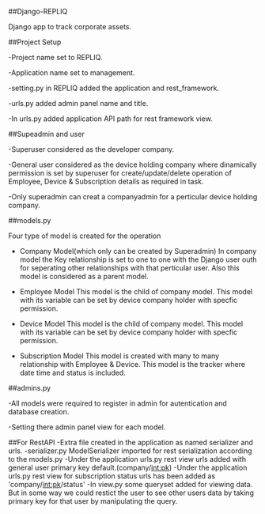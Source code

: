 ##Django-REPLIQ

Django app to track corporate assets.

##Project Setup

-Project name set to REPLIQ.

-Application name set to management.

-setting.py in REPLIQ added the application and rest_framework.

-urls.py added admin panel name and title.

-In urls.py added application API path for rest framework view.
  
##Supeadmin and user

  -Superuser considered as the developer company.
  
  -General user considered as the device holding company where dinamically permission is set by superuser 
   for create/update/delete operation of Employee, Device & Subscription details as required in task.
   
  -Only superadmin can creat a companyadmin for a perticular device holding company.

##models.py

  Four type of model is created for the operation
  - Company Model(which only can be created by Superadmin)
    In company model the Key relationship is set to one to one with the Django user outh for seperating other relationships with that perticular user.
    Also this model is considered as a parent model.
    
  - Employee Model
    This model is the child of company model.
    This model with its variable can be set by device company holder with specfic permission.
    
  - Device Model
    This model is the child of company model.
    This model with its variable can be set by device company holder with specfic permission.
    
  - Subscription Model
    This model is created with many to many relationship with Employee & Device.
    This model is the tracker where date time and status is included.
    
##admins.py

  -All models were required to register in admin for autentication and database creation.
  
  -Setting there admin panel view for each model.
 
##For RestAPI 
  -Extra file created in the application as named serializer and urls.
  -serializer.py ModelSerializer imported for rest serialization according to the models.py
  -Under the application urls.py rest view urls added  with general user primary key default.(company/<int:pk>)
  -Under the application urls.py rest view for subscription status urls has been added as 'company/<int:pk>/status'
  -In view.py some queryset added for viewing data. 
   But in some way we could restict the user to see other users data by taking primary key for that user by manipulating the query.
 
 
 
 
